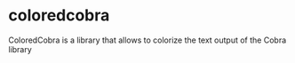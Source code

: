 # coloredcobra
ColoredСobra is a library that allows to colorize the text output of the Cobra library
